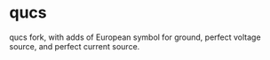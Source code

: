 # qucs
qucs fork, with adds of European symbol for ground, perfect voltage source, and perfect current source.
